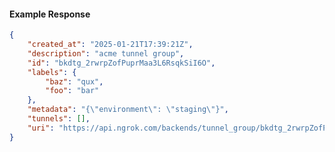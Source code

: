 <!-- Code generated for API Clients. DO NOT EDIT. -->

#### Example Response

```json
{
	"created_at": "2025-01-21T17:39:21Z",
	"description": "acme tunnel group",
	"id": "bkdtg_2rwrpZofPuprMaa3L6RsqkSiI6O",
	"labels": {
		"baz": "qux",
		"foo": "bar"
	},
	"metadata": "{\"environment\": \"staging\"}",
	"tunnels": [],
	"uri": "https://api.ngrok.com/backends/tunnel_group/bkdtg_2rwrpZofPuprMaa3L6RsqkSiI6O"
}
```

